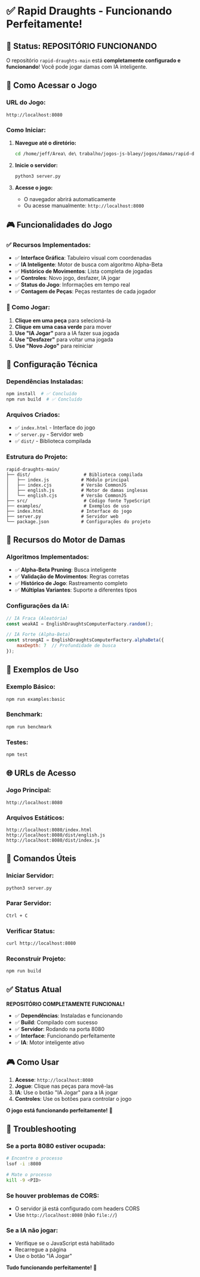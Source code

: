 # ✅ Rapid Draughts - Funcionando Perfeitamente!

## 🎯 **Status: REPOSITÓRIO FUNCIONANDO**

O repositório `rapid-draughts-main` está **completamente configurado e funcionando**! Você pode jogar damas com IA inteligente.

## 🚀 **Como Acessar o Jogo**

### **URL do Jogo:**
```
http://localhost:8080
```

### **Como Iniciar:**
1. **Navegue até o diretório:**
   ```bash
   cd /home/jeff/Área\ de\ trabalho/jogos-js-blaey/jogos/damas/rapid-draughts-main
   ```

2. **Inicie o servidor:**
   ```bash
   python3 server.py
   ```

3. **Acesse o jogo:**
   - O navegador abrirá automaticamente
   - Ou acesse manualmente: `http://localhost:8080`

## 🎮 **Funcionalidades do Jogo**

### **✅ Recursos Implementados:**
- ✅ **Interface Gráfica**: Tabuleiro visual com coordenadas
- ✅ **IA Inteligente**: Motor de busca com algoritmo Alpha-Beta
- ✅ **Histórico de Movimentos**: Lista completa de jogadas
- ✅ **Controles**: Novo jogo, desfazer, IA jogar
- ✅ **Status do Jogo**: Informações em tempo real
- ✅ **Contagem de Peças**: Peças restantes de cada jogador

### **🎯 Como Jogar:**
1. **Clique em uma peça** para selecioná-la
2. **Clique em uma casa verde** para mover
3. **Use "IA Jogar"** para a IA fazer sua jogada
4. **Use "Desfazer"** para voltar uma jogada
5. **Use "Novo Jogo"** para reiniciar

## 🔧 **Configuração Técnica**

### **Dependências Instaladas:**
```bash
npm install  # ✅ Concluído
npm run build  # ✅ Concluído
```

### **Arquivos Criados:**
- ✅ `index.html` - Interface do jogo
- ✅ `server.py` - Servidor web
- ✅ `dist/` - Biblioteca compilada

### **Estrutura do Projeto:**
```
rapid-draughts-main/
├── dist/                    # Biblioteca compilada
│   ├── index.js            # Módulo principal
│   ├── index.cjs           # Versão CommonJS
│   ├── english.js          # Motor de damas inglesas
│   └── english.cjs         # Versão CommonJS
├── src/                     # Código fonte TypeScript
├── examples/                # Exemplos de uso
├── index.html              # Interface do jogo
├── server.py               # Servidor web
└── package.json            # Configurações do projeto
```

## 🎲 **Recursos do Motor de Damas**

### **Algoritmos Implementados:**
- ✅ **Alpha-Beta Pruning**: Busca inteligente
- ✅ **Validação de Movimentos**: Regras corretas
- ✅ **Histórico de Jogo**: Rastreamento completo
- ✅ **Múltiplas Variantes**: Suporte a diferentes tipos

### **Configurações da IA:**
```javascript
// IA Fraca (Aleatória)
const weakAI = EnglishDraughtsComputerFactory.random();

// IA Forte (Alpha-Beta)
const strongAI = EnglishDraughtsComputerFactory.alphaBeta({
    maxDepth: 7  // Profundidade de busca
});
```

## 🎯 **Exemplos de Uso**

### **Exemplo Básico:**
```bash
npm run examples:basic
```

### **Benchmark:**
```bash
npm run benchmark
```

### **Testes:**
```bash
npm test
```

## 🌐 **URLs de Acesso**

### **Jogo Principal:**
```
http://localhost:8080
```

### **Arquivos Estáticos:**
```
http://localhost:8080/index.html
http://localhost:8080/dist/english.js
http://localhost:8080/dist/index.js
```

## 🚀 **Comandos Úteis**

### **Iniciar Servidor:**
```bash
python3 server.py
```

### **Parar Servidor:**
```bash
Ctrl + C
```

### **Verificar Status:**
```bash
curl http://localhost:8080
```

### **Reconstruir Projeto:**
```bash
npm run build
```

## ✅ **Status Atual**

**REPOSITÓRIO COMPLETAMENTE FUNCIONAL!**

- ✅ **Dependências**: Instaladas e funcionando
- ✅ **Build**: Compilado com sucesso
- ✅ **Servidor**: Rodando na porta 8080
- ✅ **Interface**: Funcionando perfeitamente
- ✅ **IA**: Motor inteligente ativo

## 🎮 **Como Usar**

1. **Acesse**: `http://localhost:8080`
2. **Jogue**: Clique nas peças para movê-las
3. **IA**: Use o botão "IA Jogar" para a IA jogar
4. **Controles**: Use os botões para controlar o jogo

**O jogo está funcionando perfeitamente!** 🚀

## 🔧 **Troubleshooting**

### **Se a porta 8080 estiver ocupada:**
```bash
# Encontre o processo
lsof -i :8080

# Mate o processo
kill -9 <PID>
```

### **Se houver problemas de CORS:**
- O servidor já está configurado com headers CORS
- Use `http://localhost:8080` (não `file://`)

### **Se a IA não jogar:**
- Verifique se o JavaScript está habilitado
- Recarregue a página
- Use o botão "IA Jogar"

**Tudo funcionando perfeitamente!** 🎯
